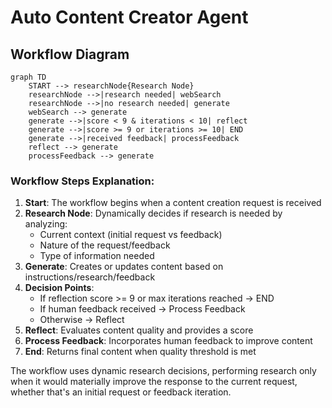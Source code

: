# Auto Content Creator Agent

## Workflow Diagram

```mermaid
graph TD
    START --> researchNode{Research Node}
    researchNode -->|research needed| webSearch
    researchNode -->|no research needed| generate
    webSearch --> generate
    generate -->|score < 9 & iterations < 10| reflect
    generate -->|score >= 9 or iterations >= 10| END
    generate -->|received feedback| processFeedback
    reflect --> generate
    processFeedback --> generate
```

### Workflow Steps Explanation:

1. **Start**: The workflow begins when a content creation request is received
2. **Research Node**: Dynamically decides if research is needed by analyzing:
   - Current context (initial request vs feedback)
   - Nature of the request/feedback
   - Type of information needed
3. **Generate**: Creates or updates content based on instructions/research/feedback
4. **Decision Points**:
   - If reflection score >= 9 or max iterations reached → END
   - If human feedback received → Process Feedback
   - Otherwise → Reflect
5. **Reflect**: Evaluates content quality and provides a score
6. **Process Feedback**: Incorporates human feedback to improve content
7. **End**: Returns final content when quality threshold is met

The workflow uses dynamic research decisions, performing research only when it would materially improve the response to the current request, whether that's an initial request or feedback iteration.
